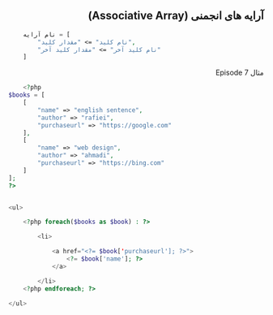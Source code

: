 <div class="body" dir="rtl">

  ## آرایه های انجمنی (Associative Array) 

<div dir="ltr">

```php
    نام آرایه = [
        "نام کلید" => "مقدار کلید",
        "نام کلید آخر" => "مقدار کلید آخر"
    ]
```
<div dir="rtl">

مثال Episode 7

<div dir="ltr">

```php
    <?php
$books = [
    [
        "name" => "english sentence",
        "author" => "rafiei",
        "purchaseurl" => "https://google.com"
    ],
    [
        "name" => "web design",
        "author" => "ahmadi",
        "purchaseurl" => "https://bing.com"
    ]
];
?>


<ul>

    <?php foreach($books as $book) : ?>

        <li>

            <a href="<?= $book['purchaseurl']; ?>">
                <?= $book['name']; ?>
            </a>

        </li>
    <?php endforeach; ?>

</ul>
```
